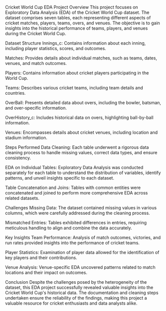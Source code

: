 Cricket World Cup EDA Project
Overview
This project focuses on Exploratory Data Analysis (EDA) of the Cricket World Cup dataset. The dataset comprises seven tables, each representing different aspects of cricket matches, players, teams, overs, and venues. The objective is to gain insights into the historical performance of teams, players, and venues during the Cricket World Cup.

Dataset Structure
Innings_c: Contains information about each inning, including player statistics, scores, and outcomes.

Matches: Provides details about individual matches, such as teams, dates, venues, and match outcomes.

Players: Contains information about cricket players participating in the World Cup.

Teams: Describes various cricket teams, including team details and countries.

OverBall: Presents detailed data about overs, including the bowler, batsman, and over-specific information.

OverHistory_c: Includes historical data on overs, highlighting ball-by-ball information.

Venues: Encompasses details about cricket venues, including location and stadium information.

Steps Performed
Data Cleaning: Each table underwent a rigorous data cleaning process to handle missing values, correct data types, and ensure consistency.

EDA on Individual Tables: Exploratory Data Analysis was conducted separately for each table to understand the distribution of variables, identify patterns, and unveil insights specific to each dataset.

Table Concatenation and Joins: Tables with common entities were concatenated and joined to perform more comprehensive EDA across related datasets.

Challenges
Missing Data: The dataset contained missing values in various columns, which were carefully addressed during the cleaning process.

Mismatched Entries: Tables exhibited differences in entries, requiring meticulous handling to align and combine the data accurately.

Key Insights
Team Performance: Analysis of match outcomes, victories, and run rates provided insights into the performance of cricket teams.

Player Statistics: Examination of player data allowed for the identification of key players and their contributions.

Venue Analysis: Venue-specific EDA uncovered patterns related to match locations and their impact on outcomes.

Conclusion
Despite the challenges posed by the heterogeneity of the dataset, this EDA project successfully revealed valuable insights into the Cricket World Cup's historical data. The documentation and cleaning steps undertaken ensure the reliability of the findings, making this project a valuable resource for cricket enthusiasts and data analysts alike.
